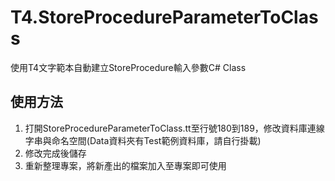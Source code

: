 # T4.StoreProcedureParameterToClass
使用T4文字範本自動建立StoreProcedure輸入參數C# Class

## 使用方法
1. 打開StoreProcedureParameterToClass.tt至行號180到189，修改資料庫連線字串與命名空間(Data資料夾有Test範例資料庫，請自行掛載)
2. 修改完成後儲存
3. 重新整理專案，將新產出的檔案加入至專案即可使用


